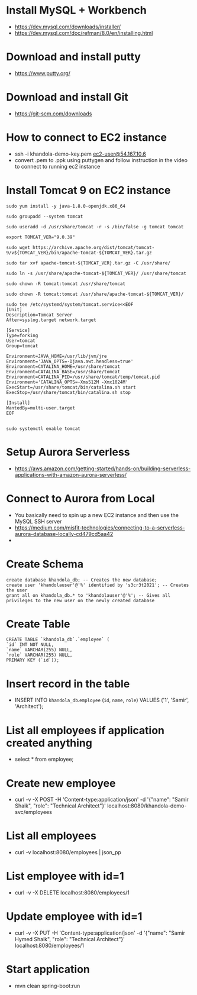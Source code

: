 # Install MySQL + Workbench
- https://dev.mysql.com/downloads/installer/
- https://dev.mysql.com/doc/refman/8.0/en/installing.html

# Download and install putty
- https://www.putty.org/

# Download and install Git
- https://git-scm.com/downloads

# How to connect to EC2 instance
- ssh -i khandola-demo-key.pem ec2-user@54.167.10.6
- convert .pem to .ppk using puttygen and follow instruction in the video to connect to running ec2 instance

# Install Tomcat 9 on EC2 instance
```
sudo yum install -y java-1.8.0-openjdk.x86_64

sudo groupadd --system tomcat

sudo useradd -d /usr/share/tomcat -r -s /bin/false -g tomcat tomcat

export TOMCAT_VER="9.0.39"

sudo wget https://archive.apache.org/dist/tomcat/tomcat-9/v${TOMCAT_VER}/bin/apache-tomcat-${TOMCAT_VER}.tar.gz

sudo tar xvf apache-tomcat-${TOMCAT_VER}.tar.gz -C /usr/share/

sudo ln -s /usr/share/apache-tomcat-${TOMCAT_VER}/ /usr/share/tomcat

sudo chown -R tomcat:tomcat /usr/share/tomcat

sudo chown -R tomcat:tomcat /usr/share/apache-tomcat-${TOMCAT_VER}/ 

sudo tee /etc/systemd/system/tomcat.service<<EOF
[Unit]
Description=Tomcat Server
After=syslog.target network.target

[Service]
Type=forking
User=tomcat
Group=tomcat

Environment=JAVA_HOME=/usr/lib/jvm/jre
Environment='JAVA_OPTS=-Djava.awt.headless=true'
Environment=CATALINA_HOME=/usr/share/tomcat
Environment=CATALINA_BASE=/usr/share/tomcat
Environment=CATALINA_PID=/usr/share/tomcat/temp/tomcat.pid
Environment='CATALINA_OPTS=-Xms512M -Xmx1024M'
ExecStart=/usr/share/tomcat/bin/catalina.sh start
ExecStop=/usr/share/tomcat/bin/catalina.sh stop

[Install]
WantedBy=multi-user.target
EOF


sudo systemctl enable tomcat
```
# Setup Aurora Serverless
- https://aws.amazon.com/getting-started/hands-on/building-serverless-applications-with-amazon-aurora-serverless/

# Connect to Aurora from Local
- You basically need to spin up a new EC2 instance and then use the MySQL SSH server
- https://medium.com/misfit-technologies/connecting-to-a-serverless-aurora-database-locally-cd479cd5aa42
- 
# Create Schema
```
create database khandola_db; -- Creates the new database;
create user 'khandolauser'@'%' identified by 's3cr3t2021'; -- Creates the user
grant all on khandola_db.* to 'khandolauser'@'%'; -- Gives all privileges to the new user on the newly created database
```

# Create Table
```
CREATE TABLE `khandola_db`.`employee` (
`id` INT NOT NULL,
`name` VARCHAR(255) NULL,
`role` VARCHAR(255) NULL,
PRIMARY KEY (`id`));
```
# Insert record in the table
- INSERT INTO `khandola_db`.`employee` (`id`, `name`, `role`) VALUES ('1', 'Samir', 'Architect');

# List all employees if application created anything
- select * from employee;

# Create new employee
- curl -v -X POST -H 'Content-type:application/json' -d '{"name": "Samir Shaik", "role": "Technical Architect"}' localhost:8080/khandola-demo-svc/employees

# List all employees
- curl -v localhost:8080/employees | json_pp

# List employee with id=1
- curl -v -X DELETE localhost:8080/employees/1

# Update employee with id=1
- curl -v -X PUT -H 'Content-type:application/json' -d '{"name": "Samir Hymed Shaik", "role": "Technical Architect"}' localhost:8080/employees/1

# Start application
- mvn clean spring-boot:run
